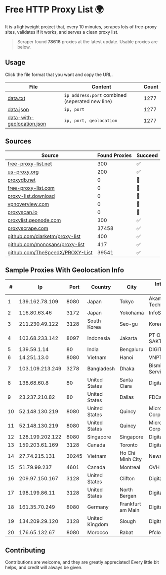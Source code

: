 
# Free HTTP Proxy List 🌍

It is a lightweight project that, every 10 minutes, scrapes lots of free-proxy sites, validates if it works, and serves a clean proxy list.


> Scraper found **78616** proxies at the latest update. Usable proxies are below.

## Usage

Click the file format that you want and copy the URL.


|File|Content|Count|
|----|-------|-----|
|[data.txt](https://raw.githubusercontent.com/themiralay/Proxy-List-World/master/data.txt)|`ip_address:port` combined (seperated new line)|1277|
|[data.json](https://raw.githubusercontent.com/themiralay/Proxy-List-World/master/data.json)|`ip, port`|1277|
|[data-with-geolocation.json](https://raw.githubusercontent.com/themiralay/Proxy-List-World/master/data-with-geolocation.json)|`ip, port, geolocation`|1277|

## Sources

|Source|Found Proxies|Succeed|
|------|-------------|-------|
|[free-proxy-list.net](https://free-proxy-list.net)|300|✅|
|[us-proxy.org](https://www.us-proxy.org)|200|✅|
|[proxydb.net](http://proxydb.net)|0|🚫|
|[free-proxy-list.com](https://free-proxy-list.com/?page=&port=&type%5B%5D=http&type%5B%5D=https&up_time=0&search=Search)|0|🚫|
|[proxy-list.download](https://www.proxy-list.download/HTTP)|0|🚫|
|[vpnoverview.com](https://vpnoverview.com/privacy/anonymous-browsing/free-proxy-servers)|0|🚫|
|[proxyscan.io](https://www.proxyscan.io)|0|🚫|
|[proxylist.geonode.com](https://proxylist.geonode.com/api/proxy-list?limit=300&page=1&sort_by=lastChecked&sort_type=desc&protocols=http,https)|300|✅|
|[proxyscrape.com](https://api.proxyscrape.com/v2/?request=displayproxies&protocol=http&timeout=10000&country=all&ssl=all&anonymity=all)|37458|✅|
|[github.com/clarketm/proxy-list](https://raw.githubusercontent.com/clarketm/proxy-list/master/proxy-list-raw.txt)|400|✅|
|[github.com/monosans/proxy-list](https://raw.githubusercontent.com/monosans/proxy-list/main/proxies/http.txt)|417|✅|
|[github.com/TheSpeedX/PROXY-List](https://raw.githubusercontent.com/TheSpeedX/PROXY-List/master/http.txt)|39541|✅|


## Sample Proxies With Geolocation Info

|#|Ip|Port|Country|City|Internet Service Provider|
|-|--|----|-------|----|-------------------------|
|1|139.162.78.109|8080|Japan|Tokyo|Akamai Technologies, Inc.|
|2|116.80.63.46|3172|Japan|Yokohama|InfoSphere|
|3|211.230.49.122|3128|South Korea|Seo-gu|Korea Telecom|
|4|103.68.233.142|8097|Indonesia|Jakarta|PT OREN ABADI SAKTI|
|5|139.59.1.14|80|India|Bengaluru|DIGITALOCEAN|
|6|14.251.13.0|8080|Vietnam|Hanoi|VNPT|
|7|103.109.213.249|3278|Bangladesh|Dhaka|Bismillah Telecom Service|
|8|138.68.60.8|80|United States|Santa Clara|DigitalOcean, LLC|
|9|23.237.210.82|80|United States|Dallas|FDCservers.net|
|10|52.148.130.219|8080|United States|Quincy|Microsoft Corporation|
|11|52.148.130.219|8080|United States|Quincy|Microsoft Corporation|
|12|128.199.202.122|8080|Singapore|Singapore|DigitalOcean, LLC|
|13|159.203.61.169|3128|Canada|Toronto|DigitalOcean, LLC|
|14|27.74.215.131|30245|Vietnam|Ho Chi Minh City|Newass2011xDSLHN|
|15|51.79.99.237|4601|Canada|Montreal|OVH SAS|
|16|209.97.150.167|3128|United States|Clifton|DigitalOcean, LLC|
|17|198.199.86.11|3128|United States|North Bergen|DigitalOcean, LLC|
|18|161.35.70.249|8080|Germany|Frankfurt am Main|DigitalOcean, LLC|
|19|134.209.29.120|3128|United Kingdom|Slough|DigitalOcean, LLC|
|20|176.65.132.67|8080|Morocco|Rabat|Pfcloud UG|



## Contributing

Contributions are welcome, and they are greatly appreciated! Every
little bit helps, and credit will always be given.

